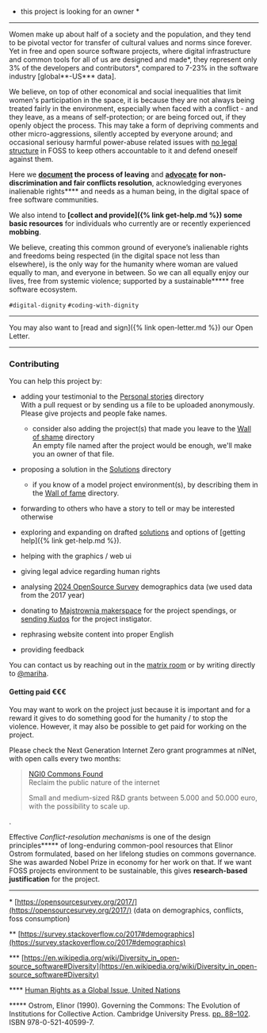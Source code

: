 * this project is looking for an owner *

---

Women make up about half of a society and the population, and they tend to be pivotal vector for transfer of cultural values and norms since forever. Yet in free and open source software projects, where digital infrastructure and common tools for all of us are designed and made\*, they represent only 3% of the developers and contributors\*, compared to 7-23% in the software industry [global\*\*-US\*\*\* data]. 

We believe, on top of other economical and social inequalities that limit women's participation in the space, it is because they are not always being treated fairly in the environment, especially when faced with a conflict - and they leave, as a means of self-protection; or are being forced out, if they openly object the process. This may take a form of depriving comments and other micro-aggressions, silently accepted by everyone around; and occasional seriousy harmful power-abuse related issues with [no legal structure](https://onewomanless.github.io/solutions/legal-structure) in FOSS to keep others accountable to it and defend oneself against them.

Here we **[document](https://github.com/OneWomanLess/OneWomanLess.github.io/tree/main/personal-stories) the process of leaving** and **[advocate](https://github.com/OneWomanLess/OneWomanLess.github.io/tree/main/solutions) for non-discrimination and fair conflicts resolution**, acknowledging everyones inalienable rights\*\*\*\* and needs as a human being, in the digital space of free software communities.

We also intend to **[collect and provide]({% link get-help.md %}) some basic resources** for individuals who currently are or recently experienced **mobbing**.

We believe, creating this common ground of everyone’s inalienable rights and freedoms being respected (in the digital space not less than elsewhere), is the only way for the humanity where woman are valued equally to man, and everyone in between. So we can all equally enjoy our lives, free from systemic violence; supported by a sustainable\*\*\*\*\* free software ecosystem.

`#digital-dignity` `#coding-with-dignity`

---
You may also want to [read and sign]({% link open-letter.md %}) our Open Letter.

---

### Contributing

You can help this project by:

- adding your testimonial to the [Personal stories](https://github.com/OneWomanLess/OneWomanLess.github.io/tree/main/personal-stories) directory \
   With a pull request or by sending us a file to be uploaded anonymously. Please give projects and people fake names.
   - consider also adding the project(s) that made you leave to the [Wall of shame](https://github.com/OneWomanLess/OneWomanLess.github.io/tree/main/wall-of-shame) directory \
   An empty file named after the project would be enough, we'll make you an owner of that file.

- proposing a solution in the [Solutions](https://github.com/OneWomanLess/OneWomanLess.github.io/tree/main/solutions) directory
   - if you know of a model project environment(s), by describing them in the [Wall of fame](https://github.com/OneWomanLess/OneWomanLess.github.io/tree/main/wall-of-fame) directory.

- forwarding to others who have a story to tell or may be interested otherwise

- exploring and expanding on drafted [solutions](https://github.com/OneWomanLess/OneWomanLess.github.io/tree/main/solutions) and options of [getting help]({% link get-help.md %}).

- helping with the graphics / web ui

- giving legal advice regarding human rights

- analysing [2024 OpenSource Survey](https://opensourcesurvey.org/2024/) demographics data (we used data from the 2017 year)

- donating to [Majstrownia makerspace](https://opencollective.com/majstrownia/projects/digital-commons) for the project spendings, or [sending Kudos](https://github.com/mariha) for the project instigator.

- rephrasing website content into proper English

- providing feedback

You can contact us by reaching out in the [matrix room](https://matrix.to/#/#human-rights-in-foss:matrix.org) or by writing directly to [@mariha](https://github.com/mariha).


#### Getting paid €€€

You may want to work on the project just because it is important and for a reward it gives to do something good for the humanity / to stop the violence. 
However, it may also be possible to get paid for working on the project.

Please check the Next Generation Internet Zero grant programmes at nlNet, with open calls every two months:
> [NGI0 Commons Found](https://nlnet.nl/commonsfund/) \
> Reclaim the public nature of the internet
> 
> Small and medium-sized R&D grants between 5.000 and 50.000 euro, with the possibility to scale up.

.

Effective _Conflict-resolution mechanisms_ is one of the design principles\*\*\*\*\* of long-enduring common-pool resources that Elinor Ostrom formulated, based on her lifelong studies on commons governance. She was awarded Nobel Prize in economy for her work on that. If we want FOSS projects environment to be sustainable, this gives **research-based justification** for the project.

---

\* [https://opensourcesurvey.org/2017/](https://opensourcesurvey.org/2017/) (data on demographics, conflicts, foss consumption)

\*\* [https://survey.stackoverflow.co/2017#demographics](https://survey.stackoverflow.co/2017#demographics)

\*\*\* [https://en.wikipedia.org/wiki/Diversity_in_open-source_software#Diversity](https://en.wikipedia.org/wiki/Diversity_in_open-source_software#Diversity)

\*\*\*\* [Human Rights as a Global Issue, United Nations](https://www.un.org/en/global-issues/human-rights)

\*\*\*\*\* Ostrom, Elinor (1990). Governing the Commons: The Evolution of Institutions for Collective Action. Cambridge University Press. [pp. 88–102](https://gist.github.com/mariha/a0a22c36d96d83c7ed47b1f246381c95). ISBN 978-0-521-40599-7.
